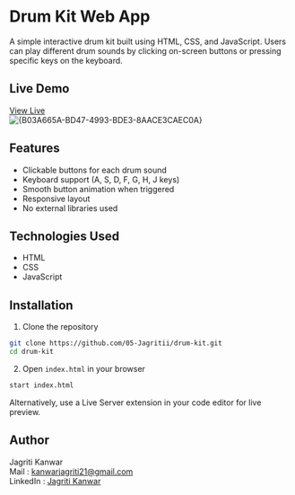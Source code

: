 # Drum Kit Web App

A simple interactive drum kit built using HTML, CSS, and JavaScript. Users can play different drum sounds by clicking on-screen buttons or pressing specific keys on the keyboard.

## Live Demo

[View Live](https://05-jagritii.github.io/Drum-kit/)  
![{B03A665A-BD47-4993-BDE3-8AACE3CAEC0A}](https://github.com/user-attachments/assets/2afcc4d1-9afc-4b8c-80d7-eafb5eb91a43)


## Features

- Clickable buttons for each drum sound
- Keyboard support (A, S, D, F, G, H, J keys)
- Smooth button animation when triggered
- Responsive layout
- No external libraries used

## Technologies Used

- HTML
- CSS
- JavaScript

## Installation

1. Clone the repository

```bash
git clone https://github.com/05-Jagritii/drum-kit.git
cd drum-kit
```
2. Open `index.html` in your browser
```bash
start index.html
```

Alternatively, use a Live Server extension in your code editor for live preview.

## Author
Jagriti Kanwar
<br>
Mail : [kanwarjagriti21@gmail.com ](mailto:kanwarjagriti21@gmail.com)
<br>
LinkedIn : [Jagriti Kanwar](https://www.linkedin.com/in/jagriti-kanwar)
